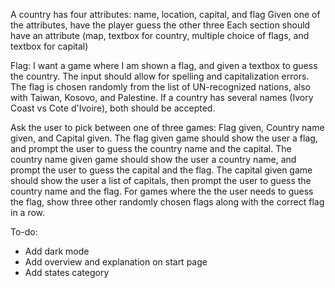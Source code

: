 A country has four attributes: name, location, capital, and flag
Given one of the attributes, have the player guess the other three
Each section should have an attribute (map, textbox for country, multiple choice of flags, and textbox for capital)

Flag:
I want a game where I am shown a flag, and given a textbox to guess the country. The input should allow for spelling and capitalization errors. The flag is chosen randomly from the list of UN-recognized nations, also with Taiwan, Kosovo, and Palestine. If a country has several names (Ivory Coast vs Cote d'Ivoire), both should be accepted.

Ask the user to pick between one of three games: Flag given, Country name given, and Capital given. The flag given game should show the user a flag, and prompt the user to guess the country name and the capital. The country name given game should show the user a country name, and prompt the user to guess the capital and the flag. The capital given game should show the user a list of capitals, then prompt the user to guess the country name and the flag. For games where the the user needs to guess the flag, show three other randomly chosen flags along with the correct flag in a row.

To-do:
 - Add dark mode
 - Add overview and explanation on start page
 - Add states category